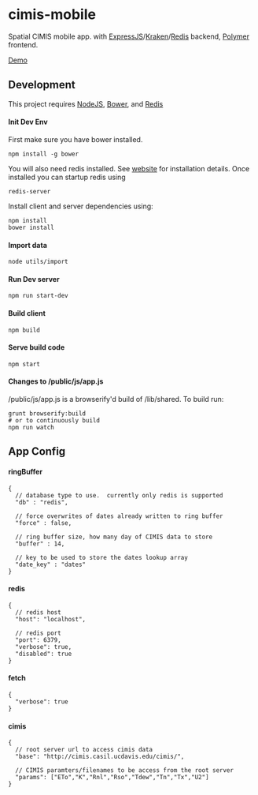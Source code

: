 cimis-mobile
===========

Spatial CIMIS mobile app. with [ExpressJS](http://expressjs.com/)/[Kraken](http://krakenjs.com/)/[Redis](http://redis.io/) backend, [Polymer](https://www.polymer-project.org) frontend.

[Demo](http://cimis-mobile.casil.ucdavis.edu)

## Development

This project requires [NodeJS](https://nodejs.org/), [Bower](http://bower.io/), and [Redis](http://redis.io/)

#### Init Dev Env

First make sure you have bower installed.

```
npm install -g bower
```

You will also need redis installed.  See [website](http://redis.io/) for installation details.  Once installed you can startup redis using

```
redis-server
```

Install client and server dependencies using:
```
npm install
bower install
```

#### Import data
```
node utils/import
```

#### Run Dev server
```
npm run start-dev
```

#### Build client
```
npm build
```

#### Serve build code
```
npm start
```

#### Changes to /public/js/app.js

/public/js/app.js is a browserify'd build of /lib/shared.  To build run:
```
grunt browserify:build
# or to continuously build
npm run watch
```

## App Config

#### ringBuffer
```
{
  // database type to use.  currently only redis is supported
  "db" : "redis",  

  // force overwrites of dates already written to ring buffer
  "force" : false,

  // ring buffer size, how many day of CIMIS data to store
  "buffer" : 14,

  // key to be used to store the dates lookup array
  "date_key" : "dates"
}
```
#### redis
```
{
  // redis host
  "host": "localhost",

  // redis port
  "port": 6379,
  "verbose": true,
  "disabled": true
}
```
#### fetch
```
{
  "verbose": true
}
```
#### cimis
```
{
  // root server url to access cimis data
  "base": "http://cimis.casil.ucdavis.edu/cimis/",

  // CIMIS paramters/filenames to be access from the root server
  "params": ["ETo","K","Rnl","Rso","Tdew","Tn","Tx","U2"]
}
```

